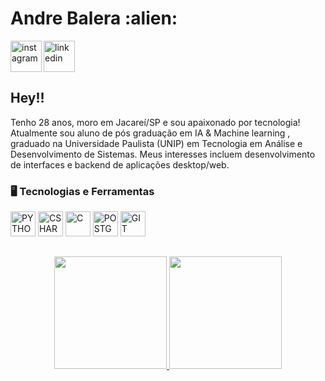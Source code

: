 
<div dsplay="inline-block">
 
 <h1 align="left">Andre Balera :alien: </h1>
 <a href="https://www.linkedin.com/in/andre-balera-447139229/">
    <img align="left" width="50px" src="https://user-images.githubusercontent.com/96637245/220476074-f0f1f42b-68cb-4321-84c0-1cefd84e1b94.png" alt="instagram" style="vertical-align:top;">
  </a> 
  <a href="https://www.linkedin.com/in/andre-balera-447139229/">
    <img width="50px" src="https://user-images.githubusercontent.com/96637245/220476231-943b7de4-a751-4bbd-9c97-988e6c4ac542.png" alt="linkedin" style="vertical-align:top;">
  </a>
</div>

## Hey!!
Tenho 28 anos, moro em Jacareí/SP e sou apaixonado por tecnologia! Atualmente sou aluno de pós graduação em IA & Machine learning , graduado na Universidade Paulista (UNIP) em Tecnologia em Análise e Desenvolvimento de Sistemas. Meus interesses incluem desenvolvimento de interfaces e backend de aplicações desktop/web.

### 🖥️ Tecnologias e Ferramentas 
<p align="left">
<img width="40px" src="https://cdn.jsdelivr.net/gh/devicons/devicon/icons/python/python-original.svg" title = "PYTHON"/>
<img width="40px" src="https://cdn.jsdelivr.net/gh/devicons/devicon/icons/csharp/csharp-original.svg" title = "CSHARP"/>
 <img width="40px" src="https://cdn.jsdelivr.net/gh/devicons/devicon/icons/c/c-original.svg" title = "C"/>
<img width="40px" src="https://cdn.jsdelivr.net/gh/devicons/devicon/icons/postgresql/postgresql-original.svg" title = "POSTGRESQL"/>
<img width="40px" src="https://cdn.jsdelivr.net/gh/devicons/devicon/icons/git/git-original.svg" title = "GIT"/>
</p>

##
<p align="center">
<a href="https://github.com/baleraandre">
  <img height="180em" src="https://github-readme-stats-eight-theta.vercel.app/api?username=baleraandre&show_icons=true&theme=algolia&include_all_commits=true&count_private=true"/>
  <img height="180em" src="https://github-readme-stats-eight-theta.vercel.app/api/top-langs/?username=baleraandre&layout=compact&langs_count=8&theme=algolia"/>
</a>
</p>
